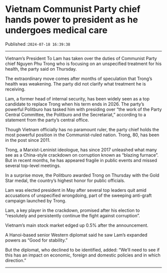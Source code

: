# Vietnam Communist Party chief hands power to president as he undergoes medical care

Published :`2024-07-18 16:39:38`

---

Vietnam’s President To Lam has taken over the duties of Communist Party chief Nguyen Phu Trong who is focusing on an unspecified treatment for his health, the party said on Thursday.

The extraordinary move comes after months of speculation that Trong’s health was weakening. The party did not clarify what treatment he is receiving.

Lam, a former head of internal security, has been widely seen as a top candidate to replace Trong when his term ends in 2026. The party’s powerful Politburo has tasked him with presiding over “the work of the Party Central Committee, the Politburo and the Secretariat,” according to a statement from the party’s central office.

Though Vietnam officially has no paramount ruler, the party chief holds the most powerful position in the Communist-ruled nation. Trong, 80, has been in the post since 2011.

Trong, a Marxist-Leninist ideologue, has since 2017 unleashed what many see as a China-style crackdown on corruption known as “blazing furnace”. But in recent months, he has appeared fragile in public events and missed several top-level meetings.

In a surprise move, the Politburo awarded Trong on Thursday with the Gold Star medal, the country’s highest honor for public officials.

Lam was elected president in May after several top leaders quit amid accusations of unspecified wrongdoing, part of the sweeping anti-graft campaign launched by Trong.

Lam, a key player in the crackdown, promised after his election to “resolutely and persistently continue the fight against corruption”.

Vietnam’s main stock market edged up 0.5% after the announcement.

A Hanoi-based senior Western diplomat said he saw Lam’s expanded powers as “Good for stability.”

But the diplomat, who declined to be identified, added: “We’ll need to see if this has an impact on economic, foreign and domestic policies and in which direction.”

---

